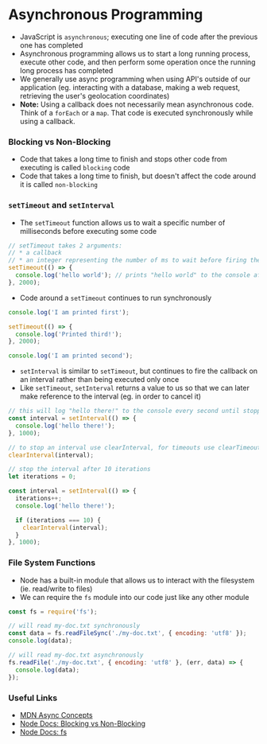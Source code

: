# Asynchronous Programming
* JavaScript is `asynchronous`; executing one line of code after the previous one has completed
* Asynchronous programming allows us to start a long running process, execute other code, and then perform some operation once the running long process has completed
* We generally use async programming when using API's outside of our application (eg. interacting with a database, making a web request, retrieving the user's geolocation coordinates)
* **Note:** Using a callback does not necessarily mean asynchronous code. Think of a `forEach` or a `map`. That code is executed synchronously while using a callback.

### Blocking vs Non-Blocking
* Code that takes a long time to finish and stops other code from executing is called `blocking` code
* Code that takes a long time to finish, but doesn't affect the code around it is called `non-blocking`

### `setTimeout` and `setInterval`
* The `setTimeout` function allows us to wait a specific number of milliseconds before executing some code

```js
// setTimeout takes 2 arguments:
// * a callback
// * an integer representing the number of ms to wait before firing the callback
setTimeout(() => {
  console.log('hello world'); // prints "hello world" to the console after 2 seconds
}, 2000);
```

* Code around a `setTimeout` continues to run synchronously

```js
console.log('I am printed first');

setTimeout(() => {
  console.log('Printed third!');
}, 2000);

console.log('I am printed second');
```

* `setInterval` is similar to `setTimeout`, but continues to fire the callback on an interval rather than being executed only once
* Like `setTimeout`, `setInterval` returns a value to us so that we can later make reference to the interval (eg. in order to cancel it)

```js
// this will log "hello there!" to the console every second until stopped
const interval = setInterval(() => {
  console.log('hello there!');
}, 1000);

// to stop an interval use clearInterval, for timeouts use clearTimeout
clearInterval(interval);
```

```js
// stop the interval after 10 iterations
let iterations = 0;

const interval = setInterval(() => {
  iterations++;
  console.log('hello there!');

  if (iterations === 10) {
    clearInterval(interval);
  }
}, 1000);
```

### File System Functions
* Node has a built-in module that allows us to interact with the filesystem (ie. read/write to files)
* We can require the `fs` module into our code just like any other module

```js
const fs = require('fs');

// will read my-doc.txt synchronously
const data = fs.readFileSync('./my-doc.txt', { encoding: 'utf8' });
console.log(data);

// will read my-doc.txt asynchronously
fs.readFile('./my-doc.txt', { encoding: 'utf8' }, (err, data) => {
  console.log(data);
});
```

### Useful Links
* [MDN Async Concepts](https://developer.mozilla.org/en-US/docs/Learn/JavaScript/Asynchronous/Concepts)
* [Node Docs: Blocking vs Non-Blocking](https://nodejs.org/en/docs/guides/blocking-vs-non-blocking/)
* [Node Docs: fs](https://nodejs.org/api/fs.html)